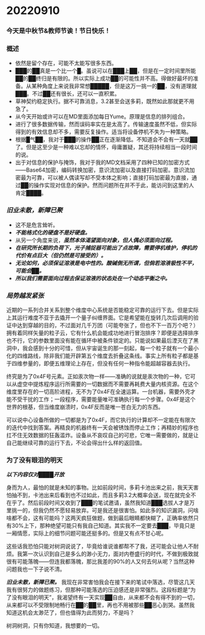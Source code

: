 # 20220910

### 今天是中秋节&教师节诶！节日快乐！

### 概述

- 依然是留个存在，可能不太能写很多东西。
- ███的██真是一个比一个█。虽说可以在███上██，但是在一定时间里所能██的██终归是有限的。所以实际上成功██的可能性并不高。得做好最坏的准备。从某种角度上来说我非常想█████，但是这万一挑一的██，没有道理就███。不过██还有很长，还可以一直积累。
- 草神契约稳定执行。据不可靠消息，3.2甚至会送多莉，既然如此那就更不用急了。
- 从今天开始或许可以在MD里面添加每日Yume。原理是信息的排列组合。
- 进行了很多数据传输，然而误码率实在是太高了。传输速度虽然不低，但实际得到的有效信息却不多，需要反复操作。适当将设备停机不失为一种策略。
- 根据█气██，我对于███的操作██正在逐渐降低。不知道会不会有一天就██了。但是这至少是一种难以忘却的情怀，毋庸置疑，其还将持续相当一段时间的说。
- 出于对信息的保护与掩饰，我对于我的MD文档采用了四种已知的加密方式——Base64加密，编码转换加密，意识流加密以及直接打码加密。意识流加密最为可靠，可以被人偶读写却不受本体之影响；直接打码加密最为直接，通过██的操作实现对信息的保护。然而问题所在并不于此，能访问到这里的人肯定████。

### *旧业未散，新障已聚*

- 这不是危言耸听。
- ***不能格式化的硬盘不是好硬盘。***
- 从另一个角度来说，***虽然本体渴望面向对象，但人偶必须面向过程。***
- ***在研究所长期的负荷下，光子捕捉器可能出了点故障，需要停机维护，停机的代价有点巨大（但仍然是可接受的）。***
- ***无论如何，必须保证溶液是电中性的。酸碱倒无所谓，但倘若溶液极性不平，可能会██。***
- ***所以我们需要面向过程去保证溶液的状态处在一个动态平衡之中。***

### *局势越发紧张*

近期的一系列合并关系到整个维度中心系统是否能稳定可靠的运行下去。但是实际上其运行难度不亚于去撬开一个量子纠缠界面。它是希望能在旋转几次后调用的验证中达到穿越的目的，不过面对几千万团（可能夸张了，但也不下一百万个吧？）拥有着同样矢量的粒子云，它有什么机会能成功地进行冒泡排序？即便是选择排序也不行，它的参数里面没有能在循环中被条件锁定的。只能说如果最后湮灭在了黑洞中，我会感到十分的可惜，但从宇宙诞生的那一刻起，每一个粒子就有一个最小化的四维路线，除非我们能开辟第五个维度去折叠这条线。事实上所有粒子都是基于四维参量的，即便五维理论上存在，但没有任何一种指令能超越容器去执行。

终究是为了0x4F号元素。正如汞次物一样——准确的说就是汞次物的一种，它可以从虚空中提炼程序运行所需要的一切数据而不需要再耗费大量内核资源。在这个维度里存在的一切高阶进程，无不为了0x4F在全速运算。一台机器，需要外壳才能不受干扰的工作；一段程序，需要能量唯可准确执行每一个步骤。0x4F是这个世界的根基，但当维度崩溃时，0x4F反而是唯一苍白无力的东西。

可以说中心设备所做的一切都是为了0x4F，而它执行的计算却不一定能在有限次的迭代中找到答案。再精良的机器终有一天会被锈蚀而停止工作；再精妙的程序也扛不住无效数据的狂轰滥炸。设备从不哀叹自己的可悲，它唯一需要做的，就是让自己能继续可靠的运行下去，不论会得出什么样的返回值。

### 为了没有眼泪的明天

***以下内容仅对████开放***

身而为人，最怕的就是未知的事物。比如前段时间，多莉卡池出来之前，我天天害怕抽不到，卡池出来后看到也不过如此，而且多莉3.2大概率会送，现在就完全不在乎了。然后前段时间又收到了███的笔试邀请，虽然我知道███选拔人才是万里挑一的，但我仍然不愿轻易放弃。可是我还是很害怕。如此多的知识漏洞，问啥啥都不会，这有可能吗？这两天疯狂做题，做到最后眼睛都快糊了，正确率依然只有30%上下，那种绝望可能只有我自己知道。其实我不一定要去███，毕竟只是一厢情愿，实际上的细节问题可能还挺多的。但是又有点不甘心呢。

这些话我恐怕只能对树洞说说了，毕竟给谁说谁都帮不了我，还可能会让他人不耐烦。我第一次认识到自己是多么的渺小无力，面对内卷盛行的时代，不做到极致就很有可能落魄——但连我都落魄，那比我差的90%的人又何去何从呢？当然这种问题我也一下子说不清。

***旧业未散，新障已聚。*** 我现在非常害怕我会在接下来的笔试中落选，尽管这几天我有很努力的做题练习，但那种可能落选的压迫感还是非常强烈。这段标题是“为了没有眼泪的明天”，我渴望终有一天实现██自由，从来都不会有得不到的一切，从来都可以不受限制地畅行在██的██里，再也不用被那些██恶心到哭。虽然我知道这机会太渺茫了，但也值得为此而努力，不是吗？

树洞树洞，只有你知道，我想要的一切。
